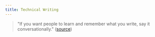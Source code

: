 ```yaml
---
title: Technical Writing
---
```


> "If you want people to learn and remember what you write, say it conversationally." ([source](https://headrush.typepad.com/creating_passionate_users/2005/09/conversational_.html))
